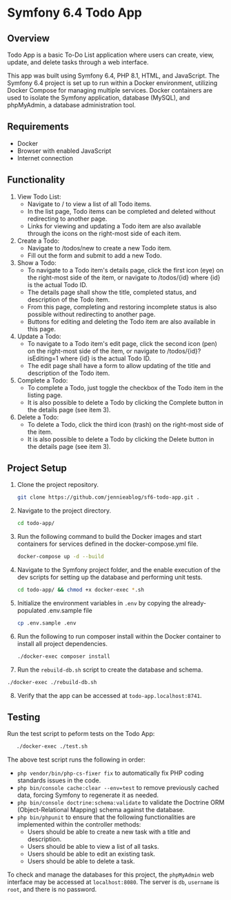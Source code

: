 # Symfony 6.4 Todo App

## Overview
Todo App is a basic To-Do List application where users can create, view, update, and delete tasks through a web interface.

This app was built using Symfony 6.4, PHP 8.1, HTML, and JavaScript. The Symfony 6.4 project is set up to run within a Docker environment, utilizing Docker Compose for managing multiple services. Docker containers are used to isolate the Symfony application, database (MySQL), and phpMyAdmin, a database administration tool.

## Requirements
- Docker
- Browser with enabled JavaScript
- Internet connection

## Functionality
1. View Todo List:
   - Navigate to / to view a list of all Todo items.
   - In the list page, Todo items can be completed and deleted without redirecting to another page.
   - Links for viewing and updating a Todo item are also available through the icons on the right-most side of each item.
2. Create a Todo:
   - Navigate to /todos/new to create a new Todo item.
   - Fill out the form and submit to add a new Todo.
3. Show a Todo:
   - To navigate to a Todo item's details page, click the first icon (eye) on the right-most side of the item, or navigate to /todos/{id} where {id} is the actual Todo ID.
   - The details page shall show the title, completed status, and description of the Todo item.
   - From this page, completing and restoring incomplete status is also possible without redirecting to another page.
   - Buttons for editing and deleting the Todo item are also available in this page.
4. Update a Todo:
   - To navigate to a Todo item's edit page, click the second icon (pen) on the right-most side of the item, or navigate to /todos/{id}?isEditing=1 where {id} is the actual Todo ID.
   - The edit page shall have a form to allow updating of the title and description of the Todo item.
5. Complete a Todo:
   - To complete a Todo, just toggle the checkbox of the Todo item in the listing page.
   - It is also possible to delete a Todo by clicking the Complete button in the details page (see item 3).
5. Delete a Todo:
   - To delete a Todo, click the third icon (trash) on the right-most side of the item.
   - It is also possible to delete a Todo by clicking the Delete button in the details page (see item 3).

## Project Setup
1. Clone the project repository.
   ```bash
   git clone https://github.com/jennieablog/sf6-todo-app.git .
   ```
2. Navigate to the project directory.
   ```bash
   cd todo-app/
   ```
3. Run the following command to build the Docker images and start containers for services defined in the docker-compose.yml file.
   ```bash
   docker-compose up -d --build
   ```
4. Navigate to the Symfony project folder, and the enable execution of the dev scripts for setting up the database and performing unit tests.
   ```bash
   cd todo-app/ && chmod +x docker-exec *.sh
   ```
5. Initialize the environment variables in `.env` by copying the already-populated .env.sample file
   ```bash
   cp .env.sample .env
   ```
6. Run the following to run composer install within the Docker container to install all project dependencies.
   ```bash
   ./docker-exec composer install
   ```
7.  Run the `rebuild-db.sh` script to create the database and schema.
   ```bash
   ./docker-exec ./rebuild-db.sh
   ```
8.  Verify that the app can be accessed at `todo-app.localhost:8741`.

## Testing
Run the test script to peform tests on the Todo App:
```bash
   ./docker-exec ./test.sh
```
The above test script runs the following in order:
   - `php vendor/bin/php-cs-fixer fix` to automatically fix PHP coding standards issues in the code.
   - `php bin/console cache:clear --env=test` to remove previously cached data, forcing Symfony to regenerate it as needed.
   - `php bin/console doctrine:schema:validate` to validate the Doctrine ORM (Object-Relational Mapping) schema against the database.
   - `php bin/phpunit` to ensure that the following functionalities are implemented within the controller methods:
     - Users should be able to create a new task with a title and description.
     - Users should be able to view a list of all tasks.
     - Users should be able to edit an existing task.
     - Users should be able to delete a task.

To check and manage the databases for this project, the `phpMyAdmin` web interface may be accessed at `localhost:8080`. The server is `db`, `username` is `root`, and there is no password.
